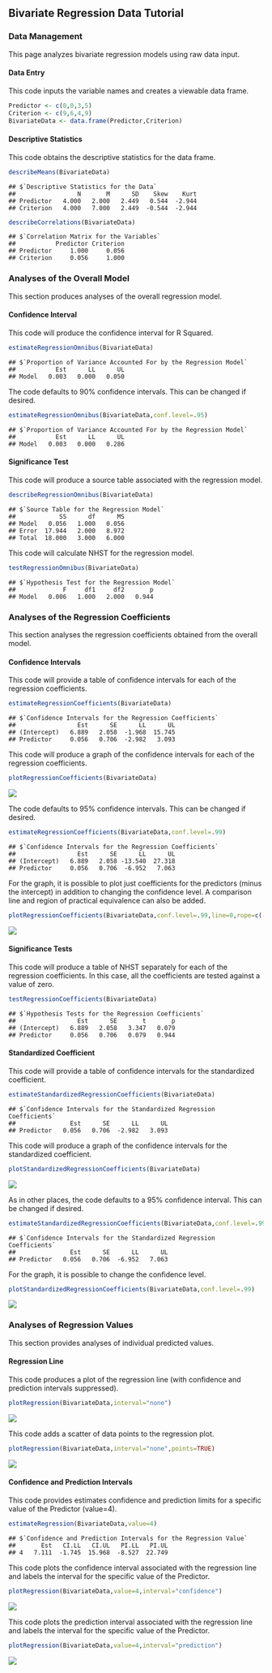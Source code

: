 ## Bivariate Regression Data Tutorial

### Data Management

This page analyzes bivariate regression models using raw data input.

#### Data Entry

This code inputs the variable names and creates a viewable data frame.

```r
Predictor <- c(0,0,3,5)
Criterion <- c(9,6,4,9)
BivariateData <- data.frame(Predictor,Criterion)
```

#### Descriptive Statistics

This code obtains the descriptive statistics for the data frame.

```r
describeMeans(BivariateData)
```

```
## $`Descriptive Statistics for the Data`
##                 N       M      SD    Skew    Kurt
## Predictor   4.000   2.000   2.449   0.544  -2.944
## Criterion   4.000   7.000   2.449  -0.544  -2.944
```

```r
describeCorrelations(BivariateData)
```

```
## $`Correlation Matrix for the Variables`
##           Predictor Criterion
## Predictor     1.000     0.056
## Criterion     0.056     1.000
```

### Analyses of the Overall Model

This section produces analyses of the overall regression model.

#### Confidence Interval

This code will produce the confidence interval for R Squared.

```r
estimateRegressionOmnibus(BivariateData)
```

```
## $`Proportion of Variance Accounted For by the Regression Model`
##           Est      LL      UL
## Model   0.003   0.000   0.050
```

The code defaults to 90% confidence intervals. This can be changed if desired.

```r
estimateRegressionOmnibus(BivariateData,conf.level=.95)
```

```
## $`Proportion of Variance Accounted For by the Regression Model`
##           Est      LL      UL
## Model   0.003   0.000   0.286
```

#### Significance Test

This code will produce a source table associated with the regression model.

```r
describeRegressionOmnibus(BivariateData)
```

```
## $`Source Table for the Regression Model`
##            SS      df      MS
## Model   0.056   1.000   0.056
## Error  17.944   2.000   8.972
## Total  18.000   3.000   6.000
```

This code will calculate NHST for the regression model.

```r
testRegressionOmnibus(BivariateData)
```

```
## $`Hypothesis Test for the Regression Model`
##             F     df1     df2       p
## Model   0.006   1.000   2.000   0.944
```

### Analyses of the Regression Coefficients

This section analyses the regression coefficients obtained from the overall model.

#### Confidence Intervals 

This code will provide a table of confidence intervals for each of the regression coefficients.

```r
estimateRegressionCoefficients(BivariateData)
```

```
## $`Confidence Intervals for the Regression Coefficients`
##                 Est      SE      LL      UL
## (Intercept)   6.889   2.058  -1.968  15.745
## Predictor     0.056   0.706  -2.982   3.093
```

This code will produce a graph of the confidence intervals for each of the regression coefficients.

```r
plotRegressionCoefficients(BivariateData)
```

![](figures/Bivariate-Data-CoefficientsA-1.png)<!-- -->

The code defaults to 95% confidence intervals. This can be changed if desired.

```r
estimateRegressionCoefficients(BivariateData,conf.level=.99)
```

```
## $`Confidence Intervals for the Regression Coefficients`
##                 Est      SE      LL      UL
## (Intercept)   6.889   2.058 -13.540  27.318
## Predictor     0.056   0.706  -6.952   7.063
```

For the graph, it is possible to plot just coefficients for the predictors (minus the intercept) in addition to changing the confidence level. A comparison line and region of practical equivalence can also be added.

```r
plotRegressionCoefficients(BivariateData,conf.level=.99,line=0,rope=c(-2,2),intercept=FALSE)
```

![](figures/Bivariate-Data-CoefficientsB-1.png)<!-- -->

#### Significance Tests

This code will produce a table of NHST separately for each of the regression coefficients. In this case, all the coefficients are tested against a value of zero.

```r
testRegressionCoefficients(BivariateData)
```

```
## $`Hypothesis Tests for the Regression Coefficients`
##                 Est      SE       t       p
## (Intercept)   6.889   2.058   3.347   0.079
## Predictor     0.056   0.706   0.079   0.944
```

#### Standardized Coefficient

This code will provide a table of confidence intervals for the standardized coefficient.

```r
estimateStandardizedRegressionCoefficients(BivariateData)
```

```
## $`Confidence Intervals for the Standardized Regression Coefficients`
##               Est      SE      LL      UL
## Predictor   0.056   0.706  -2.982   3.093
```

This code will produce a graph of the confidence intervals for the standardized coefficient.

```r
plotStandardizedRegressionCoefficients(BivariateData)
```

![](figures/Bivariate-Data-StandardizedA-1.png)<!-- -->

As in other places, the code defaults to a 95% confidence interval. This can be changed if desired.

```r
estimateStandardizedRegressionCoefficients(BivariateData,conf.level=.99)
```

```
## $`Confidence Intervals for the Standardized Regression Coefficients`
##               Est      SE      LL      UL
## Predictor   0.056   0.706  -6.952   7.063
```

For the graph, it is possible to change the confidence level.

```r
plotStandardizedRegressionCoefficients(BivariateData,conf.level=.99)
```

![](figures/Bivariate-Data-StandardizedB-1.png)<!-- -->

### Analyses of Regression Values

This section provides analyses of individual predicted values.

#### Regression Line

This code produces a plot of the regression line (with confidence and prediction intervals suppressed).

```r
plotRegression(BivariateData,interval="none")
```

![](figures/Bivariate-Data-LineA-1.png)<!-- -->

This code adds a scatter of data points to the regression plot.

```r
plotRegression(BivariateData,interval="none",points=TRUE)
```

![](figures/Bivariate-Data-LineB-1.png)<!-- -->

#### Confidence and Prediction Intervals

This code provides estimates confidence and prediction limits for a specific value of the Predictor (value=4).

```r
estimateRegression(BivariateData,value=4)
```

```
## $`Confidence and Prediction Intervals for the Regression Value`
##       Est   CI.LL   CI.UL   PI.LL   PI.UL
## 4   7.111  -1.745  15.968  -8.527  22.749
```

This code plots the confidence interval associated with the regression line and labels the interval for the specific value of the Predictor.

```r
plotRegression(BivariateData,value=4,interval="confidence")
```

![](figures/Bivariate-Data-ConfidenceA-1.png)<!-- -->

This code plots the prediction interval associated with the regression line and labels the interval for the specific value of the Predictor.

```r
plotRegression(BivariateData,value=4,interval="prediction")
```

![](figures/Bivariate-Data-ConfidenceB-1.png)<!-- -->
